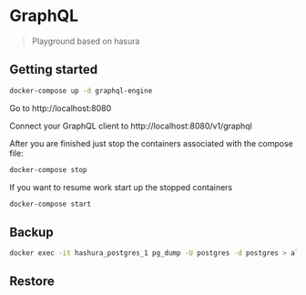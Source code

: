 # GraphQL

> Playground based on hasura

## Getting started

```sh
docker-compose up -d graphql-engine
```

Go to http://localhost:8080

Connect your GraphQL client to http://localhost:8080/v1/graphql

After you are finished just stop the containers associated with the compose file:

```sh
docker-compose stop
```

If you want to resume work start up the stopped containers

```sh
docker-compose start
```

## Backup

```sh
docker exec -it hashura_postgres_1 pg_dump -U postgres -d postgres > all.sql
```

## Restore

